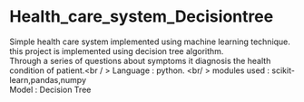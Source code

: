 # Health_care_system_Decisiontree
Simple health care system implemented using machine learning technique. this project is implemented using decision tree algorithm.<br />
Through a series of questions about symptoms it diagnosis the health condition of patient.<br / >
Language     : python. <br/ >
modules used : scikit-learn,pandas,numpy<br /> 
Model        : Decision Tree

